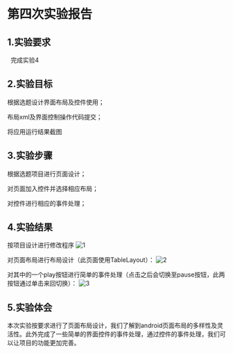 # 第四次实验报告
 
## 1.实验要求

   完成实验4
   
## 2.实验目标

 根据选题设计界面布局及控件使用；

 布局xml及界面控制操作代码提交；

 将应用运行结果截图

## 3.实验步骤

 根据选题项目进行页面设计；

 对页面加入控件并选择相应布局；

 对控件进行相应的事件处理；

## 4.实验结果

 按项目设计进行修改程序
 ![1](https://github.com/dl3213/android-labs-2018/blob/master/soft1614080902201/lab4-1.PNG)

 对页面布局进行布局设计（此页面使用TableLayout）：
 ![2](https://github.com/dl3213/android-labs-2018/blob/master/soft1614080902201/lab4-2.PNG)

 对其中的一个play按钮进行简单的事件处理（点击之后会切换至pause按钮，此两按钮通过单击来回切换）：
 ![3](https://github.com/dl3213/android-labs-2018/blob/master/soft1614080902201/lab4-3PNG.PNG)

## 5.实验体会

 本次实验按要求进行了页面布局设计，我们了解到android页面布局的多样性及灵活性。此外完成了一些简单的界面控件的事件处理，通过控件的事件处理，我们可以让项目的功能更加完善。


